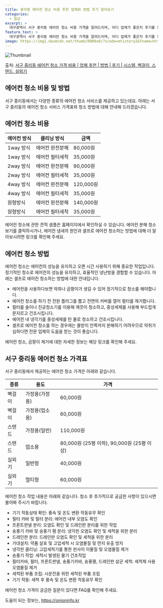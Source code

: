 ```yaml
---
title: 중리동 에어컨 청소 비용 추천 업체와 방법 후기 알아보기
categories:
  - 일상
excerpt: >
  대구광역시 서구 중리동 에어컨 청소 비용 가격을 알려드리며, 어디 업체가 좋은지 후기를 통해 알아보겠습니다. 현재 글에서는 시스템, 벽걸이, 스탠드, 실외기 각각에 대해 청소 비용이 나와 있으니 참고하시면 되겠습니다. 에어컨 분해 청소 방법 보기 👈 클릭셀프 에어컨 청소 방법 보기👈 클릭서구 중리동 에어컨 청소 비용시스템에어컨 방식클리닝방식금액1way 방식에어컨 완전분해80,000원1way 방식에어컨 필터세척35,000원2way 방식에어컨 완전분해90,000원2way 방식에어컨 필터세척35,000원4way 방식에어컨 완전분해120,000원4way 방식에어컨 필터세척35,000원원형방식에어컨 완전분해140,000원원형방식에어컨 필터세척35,000원에어컨 청소 견적 샘플 보기 👈 클릭에어컨 냄새의 원인은 무..
feature_text: >
  대구광역시 서구 중리동 에어컨 청소 비용 가격을 알려드리며, 어디 업체가 좋은지 후기를 통해 알아보겠습니다. 현재 글에서는 시스템, 벽걸이, 스탠드, 실외기 각각에 대해 청소 비용이 나와 있으니 참고하시면 되겠습니다. 에어컨 분해 청소 방법 보기 👈 클릭셀프 에어컨 청소 방법 보기👈 클릭서구 중리동 에어컨 청소 비용시스템에어컨 방식클리닝방식금액1way 방식에어컨 완전분해80,000원1way 방식에어컨 필터세척35,000원2way 방식에어컨 완전분해90,000원2way 방식에어컨 필터세척35,000원4way 방식에어컨 완전분해120,000원4way 방식에어컨 필터세척35,000원원형방식에어컨 완전분해140,000원원형방식에어컨 필터세척35,000원에어컨 청소 견적 샘플 보기 👈 클릭에어컨 냄새의 원인은 무..
image: https://img1.daumcdn.net/thumb/R800x0/?scode=mtistory2&fname=https%3A%2F%2Fblog.kakaocdn.net%2Fdn%2FdeBi9G%2FbtsHqKHKF86%2Fvq2rzBwUpkJ4g5wQ0MRLT0%2Fimg.webp
---
```


![Thumbnail](https://img1.daumcdn.net/thumb/R800x0/?scode=mtistory2&fname=https%3A%2F%2Fblog.kakaocdn.net%2Fdn%2FdeBi9G%2FbtsHqKHKF86%2Fvq2rzBwUpkJ4g5wQ0MRLT0%2Fimg.webp)

<p>출처: <a href="https://onioninfo.kr/entry/%EC%84%9C%EA%B5%AC-%EC%A4%91%EB%A6%AC%EB%8F%99-%EC%97%90%EC%96%B4%EC%BB%A8-%EC%B2%AD%EC%86%8C-%EA%B0%80%EA%B2%A9-%EB%B9%84%EC%9A%A9-%EC%97%85%EC%B2%B4-%EC%B6%94%EC%B2%9C-%EB%B0%A9%EB%B2%95-%ED%9B%84%EA%B8%B0-%EC%8B%9C%EC%8A%A4%ED%85%9C-%EB%B2%BD%EA%B1%B8%EC%9D%B4-%EC%8A%A4%ED%83%A0%EB%93%9C-%EC%8B%A4%EC%99%B8%EA%B8%B0" rel="dofollow">서구 중리동 에어컨 청소 가격 비용 | 업체 추천 | 방법 | 후기 | 시스템, 벽걸이, 스탠드, 실외기</a> </p>

## 에어컨 청소 비용 및 방법



서구 중리동에서는 다양한 종류의 에어컨 청소 서비스를 제공하고 있는데요. 아래는 서구 중리동의 에어컨 청소 서비스 가격표와 청소 방법에 대해
안내해 드리겠습니다.



## **에어컨 청소 비용**

**에어컨 방식** | **클리닝 방식** | **금액**  
---|---|---  
1way 방식 | 에어컨 완전분해 | 80,000원  
1way 방식 | 에어컨 필터세척 | 35,000원  
2way 방식 | 에어컨 완전분해 | 90,000원  
2way 방식 | 에어컨 필터세척 | 35,000원  
4way 방식 | 에어컨 완전분해 | 120,000원  
4way 방식 | 에어컨 필터세척 | 35,000원  
원형방식 | 에어컨 완전분해 | 140,000원  
원형방식 | 에어컨 필터세척 | 35,000원  
  
에어컨 청소에 관한 견적 샘플은 홈페이지에서 확인하실 수 있습니다. 에어컨 분해 청소 보기를 클릭하시거나, 에어컨 냄새의 원인과 셀프로
에어컨 청소하는 방법에 대해 더 알아보시려면 링크를 확인해 주세요.

## **에어컨 청소 방법**

에어컨 청소는 에어컨의 성능을 유지하고 오랜 시간 사용하기 위해 중요한 작업입니다. 정기적인 청소로 에어컨의 성능을 유지하고, 효율적인
냉난방을 경험할 수 있습니다. 아래는 셀프로 에어컨 청소하는 방법에 대한 안내입니다.

  * 에어컨을 사용하다보면 악취나 곰팡이가 생길 수 있어 정기적으로 청소를 해야합니다.
  * 에어컨 청소를 하기 전 전원 플러그를 뽑고 전면의 커버를 열어 필터를 제거합니다.
  * 필터를 솔이나 진공청소기를 이용해 깨끗이 청소하고, 중성세제를 사용해 부드럽게 문지르고 건조시킵니다.
  * 에어컨 내 냉각기를 중성세제를 탄 물로 청소하고 건조시킵니다.
  * 셀프로 에어컨 청소를 하는 경우에는 물받이 안쪽까지 분해하기 어려우므로 악취가 심하다면 전문 업체의 도움을 받는 것이 좋습니다.

에어컨 청소, 곰팡이 제거에 대한 자세한 정보는 해당 링크를 확인해 주세요.

## **서구 중리동 에어컨 청소 가격표**

서구 중리동에서 제공하는 에어컨 청소 가격은 아래와 같습니다.

**종류** | **용도** | **가격**  
---|---|---  
벽걸이 | 가정용(가정용) | 60,000원  
벽걸이 | 가정용(업소용) | 60,000원  
스탠드 | 가정용(일반) | 110,000원  
스탠드 | 업소용 | 80,000원 (25평 이하), 90,000원 (25평 이상)  
실외기 | 일반형 | 40,000원  
실외기 | 멀티형 | 60,000원  
  
에어컨 청소 작업 내용은 아래와 같습니다. 청소 후 추가적으로 궁금한 사항이 있으시면 물어봐 주시기 바랍니다.

  * 기기 작동상태 확인: 풍속 및 온도 변환 작동유무 확인
  * 필터 카바 및 필터 분리: 에어컨 내부 오염도 확인
  * 프론트판넬 분리: 오염도 확인 및 드레인판 분리를 위한 작업
  * 송풍기 카바 및 송풍기 휀 분리: 냉각핀 오염도 확인 및 세척을 위한 분리
  * 드레인판 분리: 드레인판 오염도 확인 및 세척을 위한 분리
  * 가대설치: 약품 살포 및 고압세척 시 오염물질 및 먼지 유출 방지
  * 냉각핀 클리닝: 고압세척기를 통한 핀사이 이물질 및 오염물질 제거
  * 송풍기 작업: 세척시 발생된 물기 건조작업
  * 필터카바, 필터, 프론트판넬, 송풍기카바, 송풍휀, 드레인판 살균 세척: 세척제 사용 오염물질 제거
  * 세척된 부품 조립: 시운전을 위한 세척된 부품 조립
  * 기기 작동: 세척 후 풍속 및 온도 변환 작동유무 확인

에어컨 청소 가격이 궁금한 질문이 있다면 FAQ를 확인해 주세요.

 

도움이 되는 정보는, <a href="https://onioninfo.kr" rel="dofollow">https://onioninfo.kr</a>


